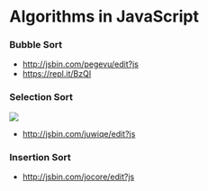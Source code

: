 # Algorithms in JavaScript

### Bubble Sort

+ http://jsbin.com/pegevu/edit?js
+ https://repl.it/BzQI

### Selection Sort

![](http://www.csit.parkland.edu/~mbrandyberry/CS1Java/images/Lesson28/SelectionSortAlgorithm.jpg)

+ http://jsbin.com/juwiqe/edit?js

### Insertion Sort

+ http://jsbin.com/jocore/edit?js
